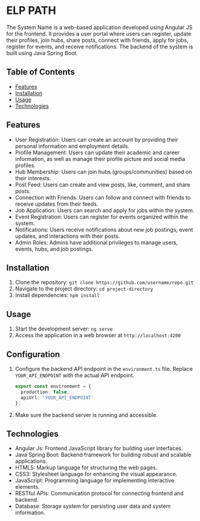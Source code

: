 # ELP PATH

The System Name is a web-based application developed using Angular JS for the frontend. It provides a user portal where users can register, update their profiles, join hubs, share posts, connect with friends, apply for jobs, register for events, and receive notifications. The backend of the system is built using Java Spring Boot.

## Table of Contents
- [Features](#features)
- [Installation](#installation)
- [Usage](#usage)
- [Technologies](#technologies)

## Features
- User Registration: Users can create an account by providing their personal information and employment details.
- Profile Management: Users can update their academic and career information, as well as manage their profile picture and social media profiles.
- Hub Membership: Users can join hubs (groups/communities) based on their interests.
- Post Feed: Users can create and view posts, like, comment, and share posts.
- Connection with Friends: Users can follow and connect with friends to receive updates from their feeds.
- Job Application: Users can search and apply for jobs within the system.
- Event Registration: Users can register for events organized within the system.
- Notifications: Users receive notifications about new job postings, event updates, and interactions with their posts.
- Admin Roles: Admins have additional privileges to manage users, events, hubs, and job postings.

## Installation
1. Clone the repository: `git clone https://github.com/username/repo.git`
2. Navigate to the project directory: `cd project-directory`
3. Install dependencies: `npm install`

## Usage
1. Start the development server: `ng serve`
2. Access the application in a web browser at `http://localhost:4200`

## Configuration

1. Configure the backend API endpoint in the `environment.ts` file. Replace `YOUR_API_ENDPOINT` with the actual API endpoint.
   ```typescript
   export const environment = {
     production: false,
     apiUrl: 'YOUR_API_ENDPOINT'
   };
   ```

2. Make sure the backend server is running and accessible.

## Technologies
- Angular Js: Frontend JavaScript library for building user interfaces.
- Java Spring Boot: Backend framework for building robust and scalable applications.
- HTML5: Markup language for structuring the web pages.
- CSS3: Stylesheet language for enhancing the visual appearance.
- JavaScript: Programming language for implementing interactive elements.
- RESTful APIs: Communication protocol for connecting frontend and backend.
- Database: Storage system for persisting user data and system information.

